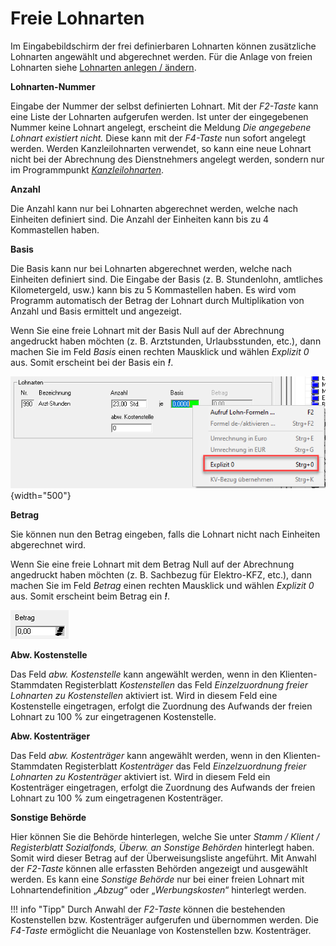 # Freie Lohnarten

Im Eingabebildschirm der frei definierbaren Lohnarten können zusätzliche Lohnarten angewählt und abgerechnet werden. Für die Anlage von freien Lohnarten siehe [Lohnarten anlegen / ändern](../Freie%20Lohnarten/Lohnarten%20anlegen%20bzw.%20ändern.md).

**Lohnarten-Nummer**

Eingabe der Nummer der selbst definierten Lohnart. Mit der *F2-Taste* kann eine Liste der Lohnarten aufgerufen werden. Ist unter der eingegebenen Nummer keine Lohnart angelegt, erscheint die Meldung *Die angegebene Lohnart existiert nicht.* Diese kann mit der *F4-Taste* nun sofort angelegt werden. Werden Kanzleilohnarten verwendet, so kann eine neue Lohnart nicht bei der Abrechnung des Dienstnehmers angelegt werden, sondern nur im Programmpunkt [*Kanzleilohnarten*](../Klientenstammdaten/Stammdaten%20Klient/LA,%20Formeln,%20Texte,%20Kontenplan,%20Beiträge,%20Währung.md).

**Anzahl**

Die Anzahl kann nur bei Lohnarten abgerechnet werden, welche nach Einheiten definiert sind. Die Anzahl der Einheiten kann bis zu 4 Kommastellen haben.

**Basis**

Die Basis kann nur bei Lohnarten abgerechnet werden, welche nach Einheiten definiert sind. Die Eingabe der Basis (z. B. Stundenlohn, amtliches Kilometergeld, usw.) kann bis zu 5 Kommastellen haben. Es wird vom Programm automatisch der Betrag der Lohnart durch Multiplikation von Anzahl und Basis ermittelt und angezeigt.

Wenn Sie eine freie Lohnart mit der Basis Null auf der Abrechnung angedruckt haben möchten (z. B. Arztstunden, Urlaubsstunden, etc.), dann machen Sie im Feld *Basis* einen rechten Mausklick und wählen *Explizit 0* aus. Somit erscheint bei der Basis ein ***!***.

![Image](<img/image111.png>){width="500"}

**Betrag**

Sie können nun den Betrag eingeben, falls die Lohnart nicht nach Einheiten abgerechnet wird.

Wenn Sie eine freie Lohnart mit dem Betrag Null auf der Abrechnung angedruckt haben möchten (z. B. Sachbezug für Elektro-KFZ, etc.), dann machen Sie im Feld *Betrag* einen rechten Mausklick und wählen *Explizit 0* aus. Somit erscheint beim Betrag ein ***!***.

![Image](<img/image112.png>)

**Abw. Kostenstelle**

Das Feld *abw.* *Kostenstelle* kann angewählt werden, wenn in den Klienten-Stammdaten Registerblatt *Kostenstellen* das Feld *Einzelzuordnung freier Lohnarten zu Kostenstellen* aktiviert ist. Wird in diesem Feld eine Kostenstelle eingetragen, erfolgt die Zuordnung des Aufwands der freien Lohnart zu 100 % zur eingetragenen Kostenstelle.

**Abw. Kostenträger**

Das Feld *abw.* *Kostenträger* kann angewählt werden, wenn in den Klienten-Stammdaten Registerblatt *Kostenträger* das Feld *Einzelzuordnung freier Lohnarten zu Kostenträger* aktiviert ist. Wird in diesem Feld ein Kostenträger eingetragen, erfolgt die Zuordnung des Aufwands der freien Lohnart zu 100 % zum eingetragenen Kostenträger.

**Sonstige Behörde**

Hier können Sie die Behörde hinterlegen, welche Sie unter *Stamm / Klient / Registerblatt Sozialfonds, Überw. an Sonstige Behörden* hinterlegt haben. Somit wird dieser Betrag auf der Überweisungsliste angeführt. Mit Anwahl der *F2-Taste* können alle erfassten Behörden angezeigt und ausgewählt werden. Es kann eine *Sonstige Behörde* nur bei einer freien Lohnart mit Lohnartendefinition „*Abzug*“ oder „*Werbungskosten*“ hinterlegt werden.

!!! info "Tipp"
    Durch Anwahl der *F2-Taste* können die bestehenden Kostenstellen bzw. Kostenträger aufgerufen und übernommen werden. Die *F4-Taste* ermöglicht die Neuanlage von Kostenstellen bzw. Kostenträger.
